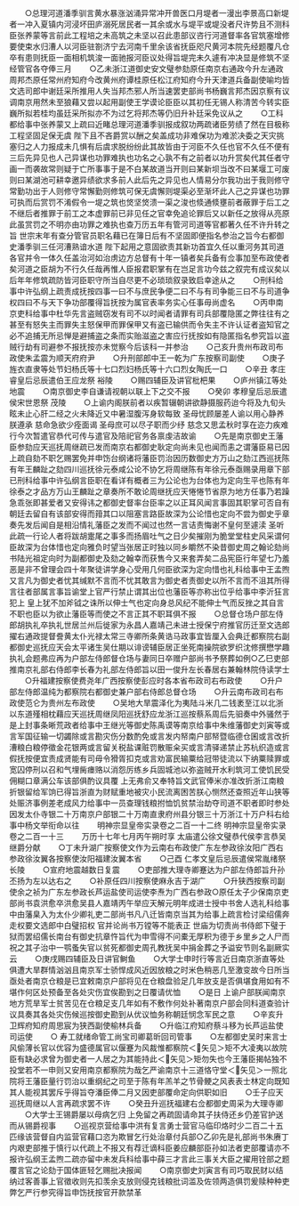 <!-- { "loadSidebar": true } -->
　　○总理河道潘季驯言黄水暴涨汹涌异常冲开兽医口月堤者一漫出李景高口新堤者一冲入夏镇内河浸坏田庐溺死居民者一其余或水与堤平或堤没者尺许势且不测科臣张养蒙等言前此工程培之未高筑之未坚以召此患部议咨行河道督率各官筑塞增修要使束水归漕人以河臣驻劄济宁去河南千里余该省抚臣咫尺黄河本院先经题覆凡仓卒有患则抚臣一面相机筑浚一面驰报河臣议处得旨堤完未久遽有冲决显是修筑不坚经管官各夺俸三月
　　○乙未浙江道御史安文璧参劾原任南京右通政今升左通政周邦杰原任常州府知府今改黄州府谭桂原任松江府知府今升天津道兵备副使喻均皆文选司郎中谢廷采所推用人失当邦杰邪人所当速罢吏部尚书杨巍言邦杰因京察有议调南京用然未至狼藉又尝以起用副使王学谟论臣臣以其初任无锡人称清苦今转实臣巍所拟若桂均虽廷采所拟亦不为过乞将邦杰等仍旧升补廷采免议从之
　　○工科都给事中张养蒙又上疏曰近睹总理河道潘季驯报成叙功两疏诸臣劳绩了然在目极称工程坚固足保无虞  陛下且不吝爵赏以酬之矣盖成功非难保功为难淤决委之天灾挑塞归之人力报成未几惧有后虞求脱纷纷此其故皆由于河臣不久任也官不久任不便有三后先异见也人己异谋也功罪难执也功名之心孰不有之前者以功升赏矣代其任者守画一而袭故常则疑于亡所事事于是不白某故道当开则曰某新坝当改不曰某堰工可废则曰某湖池可耕幸邀异绩欲求多前人此后先之异见也人情易分尔我功出于我则修守常勤功出于人则修守常懈勤则修筑可保无虞懈则堤渠必至渐坏此人己之异谋也功罪可执而后赏罚不淆假令一堤之筑也焂坚焂溃一渠之浚也倐通倐壅前者蔽罪于后工之不继后者推罪于前工之本虚罪前已非见任之官幸免追论罪后又以新任之放得从亮原此虽赏罚之不明亦由功罪之难执也查万历五年有管河司道等官都著久任不许升转之旨  世宗末年有查分管官员职名藉已在簿日后有不坚固即便指名参治之旨今右都御史潘季驯三任河漕熟谙水道  陛下起用之意固欲责其新功首宜久任以重河务其司道各官并令一体久任盖治河如治虏边方总督有十年一镇者矣兵备有佥事加至布政使者矣河道之臣胡为不行久任哉再惟人臣报君职掌有在岂足言功今兹之叙完有成议矣以后年年修筑疏防皆河臣职守所当自尽更不必琐琐叙录致启幸途从之
　　○刑科给事中许弘纲上疏责成抚按四事一曰不与庶民争便二曰不与有司争能三曰不与司道争权四曰不与天下争功部覆得旨抚按为属官表率务实心任事毋尚虚名
　　○丙申南京吏科给事中杜华先言盗贼窃发有司不以时闻者请罪有司兵部覆隐匿之弊往往有之甚至有怒失主而罪失主怒保甲而罪保甲又有盗已输供而令失主不许认证者盗知官之必不追捕无所忌惮是避捕盗之条而实贻滋盗之害应行抚按如有隐匿指名参究旨以盗贼行劫有司避参不报抚按亦未觉察今后该科一并参治
　　○己亥升贵州布政司布政使朱孟震为顺天府府尹
　　○升刑部郎中王一乾为广东按察司副使
　　○庚子旌衣直隶等处节妇杨氏等十七口烈妇杨氏等十六口烈女陶氏一口
　　○辛丑  孝庄睿皇后忌辰遣伯王应龙祭  裕陵
　　○赐四辅臣及讲官枇杷果
　　○庐州镇江等处地震
　　○南京御史李自谦请视朝以联上下之交不报
　　○癸卯  孝穆皇后忌辰遣侯宋世恩祭  茂陵
　　○上谕内阁朕前者以疾暂辍朝讲欲静摄服药迨今将及九旬头眩未止心肝二经之火未降近又中暑湿腹泻身软每致  圣母忧顾屡差人谕以用心静养朕遵承  慈命急欲少痊面谒  圣母庶可以尽子职而少纾  慈念又思孟秋时享在迩力疾难行今次暂遣官恭代可传与遣官及陪祀官务各禀虔洁故谕
　　○先是南京御史王藩臣参劾应天巡抚周继疏已发而南京右都御史耿定向尚未见也闻而恚之谓藩臣易已因上疏自劾不职乞赐罢免并申饬台纲诸将藩臣罚治因历数御史方万山之劾江西巡抚陈有年王麟趾之劾四川巡抚徐元泰咸公论不协乞将周继陈有年徐元泰亟赐录用章下部已刑科给事中许弘纲言臣职在看详有概者三为公论也为台体也为定向生平也陈有年徐泰之才品方万山王麟趾之章奏所不敢论周继抚应天惓惓节省原为地方任事乃若躁急乖张即甚爱者又安得讳之都御史督率台臣率之以正耳风闻言事固其职掌可否自有朝廷去留自有该部安得而箝其口以阻塞言路臣故深为公论惜也定向不尝为御史乎章奏先发后闻自是相沿情礼藩臣之发而不闻过也然一言诘责悔谢不皇何至遽渎  圣听此疏一行论人者将跋胡疐尾之事多而扬眉吐气之日少矣摧刚为脆堂堂柱史风采谓何臣故深为台体惜也定向雅负时望当张居正时独以同乡皭然不染昔御史周之翰论劾尚书陆光祖定向时为副都御史及劾之翰幸而获售今又来套弄矣二品宪臣行年望七乃羞恶是非不曾理会四十年聚徒讲学身心受用几何臣欲深为定向惜也礼科给事中王孟煦又言凡为御史者忧其缄默不言而不忧其敢言为御史者责御史以所不言而不沮其所得言往者部属言事旨谕堂上官严行禁止谓其出位也藩臣等亦称出位乎给事中李沂狂言犯上  皇上犹不加斧钺之诛所以伸士气也定向身总风纪不能伸士气而反挫之其自言不职也臣以为欲止藩臣等而使之不言正其不职耳俱不报
　　○总督仓场户部左侍郎胡执礼卒执礼世居兰州后徙家为永昌人嘉靖己未进士授保宁府推官历迁至文选郎擢右通政提督誊黄太仆光禄太常三寺卿所条黄诰马政事宜皆厘入会典迁都察院右副都御史巡抚应天会太平诸生吴仕期以诽谤辅臣居正坐死南操院欲罗织沈修撰懋学趣执礼会题弗应再为户部左侍郎督仓场与妻同日卒赠户部尚书予祭葬如例○乙巳吏部推南京礼部右侍郎李长春为礼部左侍郎旨以田一俊升左长春居右兼翰林院侍读学士
　　○升福建按察使费尧年广西按察使彭应时各本省布政司右布政使
　　○升户部左侍郎温纯为都察院右都御史兼户部右侍郎总督仓场
　　○升云南布政司右布政使范仑为贵州左布政使
　　○吴地大旱震泽化为夷陆斗米几二钱袤至江以北浙以东道殣相枕藉应天巡抚周继凤阳巡抚舒应龙浙江巡按蔡系周后先驲奏中外骚然于是上封事条晰荒政者给事中王继光等御史陈禹谟等南京给事中朱维藩御史刘寅等或言军国征输一切蠲除或言勘灾伤分数酌免或言发内帑南户部帑暨临德仓囷或言改折漕粮白粮停徵金花银两或言留关税盐课赃罚散赈籴买或言清驿递禁止苏杭织造或言假抚按便宜责成贤能有司毋令猾胥扣克或言劝富民输粟给冠带徒流以下纳粟赎罪或宽囚停刑以召和气埋胔瘗赂以消怨厉练乡兵固城池以弥盗贼开水利筑河工使饥民受佣糊口章满公车该部俱酌议具覆  上无弗俞又奉特旨文武官俸米亦准改折浙江南粮折银留给军饷已得旨浙直为财赋重地被灾小民流离困苦朕心恻然还查照近年山狭等处赈济事例差老成风力给事中一员查理钱粮拊恤饥贫禁治劫夺司道不职者即时参处因发太仆寺银二十万南京户部银二十万南直隶府州县分银三十万浙江十万户科右给事中杨文举衔命以往
　　明神宗显皇帝实录卷之二百一十二终
明神宗显皇帝实录卷之二百一十三
　　万历十七年七月丙午朔时享  太庙遣公徐文璧恭代侯李言恭吴继爵分献
　　○丁未升湖广按察使文作为云南右布政使广东左参政徐汝阳广西右参政徐汝翼各按察使汝阳福建汝翼本省
　　○己酉  仁孝文皇后忌辰遣侯常胤绪祭  长陵
　　○宣府地震越数日复震
　　○吏部推大理寺卿蹇达为户部左侍郎旨升孙丕扬为左以达右之
　　○补原任四川按察使麻永吉于湖广
　　○升狭西按察司副使余之祯为广东左参政长芦运盐使司运使李焘为广西右参政○原任太子少保南京吏部尚书袁洪愈卒洪愈吴县人嘉靖丙午举应天解元明年成进士授中书舍人选礼科给事中由藩臬入为太仆少卿礼吏二部尚书凡八迁皆南京当其为给事上疏言检讨梁绍儒奔走权要文选郎中白璧招权  官并论尚书万镗等不能表正  世庙为切责尚书侍郎下璧于狱而罢绍儒长南台有御史抗章忤旨代为申雪得不问橐无厚积为德于乡里乡之人尸而祝之其子治中一鹗蚤失官以贫死都御史周孔教抚吴中捐金葬之予谥安节则名副厥实云
　　○庚戌赐四辅臣及日讲官鲥鱼
　　○大学士申时行等言近日南京浙直等处俱遭大旱群情汹汹且南京军士骄悍成风近因放粮之时米色稍恶几至激变故今日所当亟处者南京仓粮是已宜敕南京户部将见在仓粮盘验足几年放支是否俱堪食用如有不堪作何区处预备至各处灾伤宜俟勘到之日覆请优恤
　　○是日  上谕户部朕闻南京地方荒旱军士贫苦见在仓粮足支几年如有不敷作何处补著南京户部会同科道查验计议具奏其各处灾伤候巡按御史勘到从优议恤务称朝廷悯念军民之意
　　○辛亥升卫辉府知府周思宸为狭西副使榆林兵备
　　○升临江府知府蔡斗移为长芦运盐使司运使
　　○  寿工就绪命管工尚宝司卿葛昕回司管事
　　○左都御史吴时来言士风偷薄长官以优容为盛德属官以偃蹇为风裁惟都察院＜矢见＞矩不大凌夷以故院臣有缺必求曾为御史者一人居之为其能持此＜矢见＞矩勿失也今王藩臣揭帖独不投堂若不一申则又安用南京都察院为哉乞严谕南京十三道恪守堂＜矢见＞一照北院将王藩臣量行罚治以重纲纪之司至于陈有年羔羊之节骨鲠之风表表士林定向既知其人能视其罢斥乎得旨夺潘臣俸二月又因吏部覆命定向供职如旧
　　○壬子应天巡抚周继以人言再疏求罢不许
　　○癸丑升巡抚福建右佥都御史周采为大理寺卿
　　○大学士王锡爵屡以母病乞归  上免留之再疏固请命其子扶侍还乡仍差官护送而从锡爵视事
　　○巡视京营给事中洪有复言勇士营官马临印烙时少二百二十五匹缘该营督自内监营官藉口恣为欺冒乞行处治章付兵部○乙卯先是礼部尚书朱赓丁内艰吏部推于慎行以代疏上不报又有荐迁谪科臣姜应麟部臣孙如法者吏部覆请亦不报许弘纲王孟煦二疏亦留中未发兵科给事中薛三才言此三事关大臣之擢用铨部之题覆言官之论劾于国体匪轻乞赐批决报闻
　　○南京御史刘寅言有司巧取民财以结纳过客善事上官徵收则先扣羡余支放则侵克钱粮批词滥及佐领两造俱罚爰赎种种吏弊乞严行参究得旨申饬抚按官开款禁革
